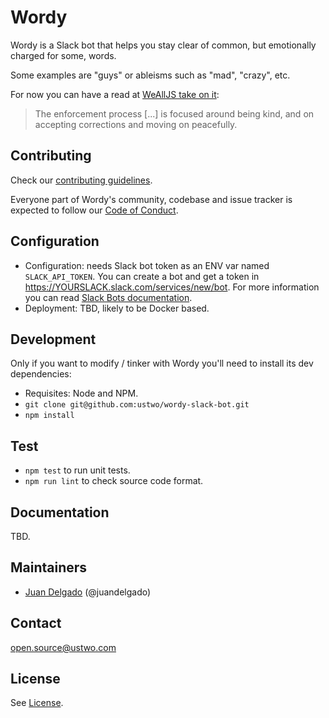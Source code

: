 # Wordy

Wordy is a Slack bot that helps you stay clear of common, but emotionally charged for some, words.

Some examples are "guys" or ableisms such as "mad", "crazy", etc.

For now you can have a read at [WeAllJS take on it](http://wealljs.org/rfc-slackbot-language-shorthands):

> The enforcement process [...] is focused around being kind, and on accepting corrections and moving on peacefully.

## Contributing

Check our [contributing guidelines](./CONTRIBUTING.md).

Everyone part of Wordy's community, codebase and issue tracker is expected to follow our [Code of Conduct](./CODE_OF_CONDUCT.md).

## Configuration

* Configuration: needs Slack bot token as an ENV var named `SLACK_API_TOKEN`. You can create a bot and get a token in https://YOURSLACK.slack.com/services/new/bot. For more information you can read [Slack Bots documentation](https://api.slack.com/bot-users). 
* Deployment: TBD, likely to be Docker based.

## Development

Only if you want to modify / tinker with Wordy you'll need to install its dev dependencies:

 * Requisites: Node and NPM.
 * `git clone git@github.com:ustwo/wordy-slack-bot.git`
 * `npm install`

## Test

 * `npm test` to run unit tests.
 * `npm run lint` to check source code format.

## Documentation

TBD.

## Maintainers

* [Juan Delgado](mailto:juan@ustwo.com) (@juandelgado)

## Contact

[open.source@ustwo.com](mailto:open.source@ustwo.com)

## License

See [License](./LICENSE).
